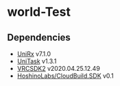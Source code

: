 # world-Test

## Dependencies

- [UniRx](https://github.com/neuecc/UniRx) v7.1.0  
- [UniTask](https://github.com/Cysharp/UniTask) v1.3.1  
- [VRCSDK2](https://files.vrchat.cloud/sdk/VRCSDK2-2020.04.25.12.49.unitypackage) v2020.04.25.12.49  
- [HoshinoLabs/CloudBuild.SDK](https://github.com/hoshinolabs-vrchat/assets-CloudBuild.SDK) v0.1  
